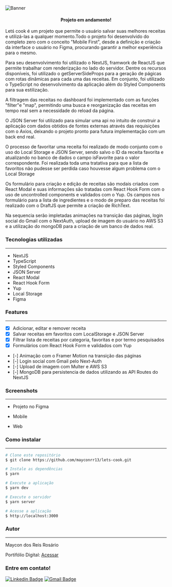 <img alt="Banner" title="Lets-cook" src="./public/banner.png" />

<h4 align="center">
	Projeto em andamento!
</h4>
<p align="left">Letś cook é um projeto que permite o usuário salvar suas melhores receitas e utilizá-las a qualquer momento.Todo o projeto foi desenvolvido do completo zero com o conceito "Mobile First", desde a definição e criação da interface o usuário no Figma, procurando garantir a melhor experiência para o mesmo.</p>
<p>Para seu desenvolvimento foi utilizado o NextJS, framwork de ReactJS que permite trabalhar com renderização no lado do servidor. Dentre os recursos disponíveis, foi utilizado o getServerSideProps para a geração de págicas com rotas dinâmicas para cada uma das receitas. Em conjunto, foi utilizado o TypeScript no desenvolvimento da aplicação além do Styled Components para sua estilização.</p>
<p>A filtragem das receitas no dashboard foi implementado com as funções "filter"e "map", permitindo uma busca e reorganização das receitas em tempo real sem a necessidade do reload da página. </p>
<p> O JSON Server foi utilizado para simular uma api no intuito de construir a aplicação com dados obtidos de fontes externas através das requisições com o Axios, deixando o projeto pronto para futura implementação com um back end real.</p>
<p> O processo de favoritar uma receita foi realizado de modo conjunto com o uso do Local Storage e JSON Server, sendo salvo o ID da receita favorita e atualizando no banco de dados o campo isFavorite para o valor correspondente. Foi realizada toda uma tratativa para que a lista de favoritos não pudesse ser perdida caso houvesse algum problema com o Local Storage</p>
<p>Os formulário para criação e edição de receitas são modais criados com React Modal e suas informações são tratadas com React Hook Form com o uso de uncontrolled components e validados com o Yup. Os campos nos formulário para a lista de ingredientes e o modo de preparo das receitas foi realizado com o DraftJS que permite a criação de RichText.</p>
<p> Na sequencia serão impletadas animações na transição das páginas, login social do Gmail com o NextAuth, upload de imagem do usuário no AWS S3 e a utilização do mongoDB para a criação de um banco de dados real.</p>


### Tecnologias utilizadas
---

* NextJS
* TypeScript
* Styled Components
* JSON Server
* React Modal
* React Hook Form
* Yup
* Local Storage
* Figma

### Features
---

- [x] Adicionar, editar e remover receita
- [x] Salvar receitas em favoritos com LocalStorage e JSON Server
- [x] Filtrar lista de receitas por categoria, favoritas e por termo pesquisados
- [x] Formulários com React Hook Form e validados com Yup
- [-] Animação com o Framer Motion na transição das páginas
- [-] Login social com Gmail pelo Next-Auth
- [-] Upload de imagem com Multer e AWS S3
- [-] MongoDB para persistencia de dados utilizando as API Routes do NextJS

### Screenshots
---
* Projeto no Figma

* Mobile

* Web

### Como instalar
---

```bash
# Clone este repositório
$ git clone https://github.com/mayconrr13/lets-cook.git

# Instale as dependências
$ yarn

# Execute a aplicação
$ yarn dev

# Execute o servidor
$ yarn server

# Acesse a aplicação
$ http://localhost:3000
```

### Autor
---

<p>Maycon dos Reis Rosário</p>
<p>Portifólio Digital: <a href="http://mayconrr.vercel.app">Acessar</a></p>

### Entre em contato!

[![Linkedin Badge](https://img.shields.io/badge/-Maycon-blue?style=flat-square&logo=Linkedin&logoColor=white&link=https://www.linkedin.com/in/mayconreisrosario/)](https://www.linkedin.com/in/mayconreisrosario/)
[![Gmail Badge](https://img.shields.io/badge/-mayconrr13@gmail.com-c14438?style=flat-square&logo=Gmail&logoColor=white&link=mailto:mayconrr13@gmail.com)](mailto:mayconrr13@gmail.com)
